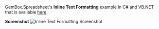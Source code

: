 GemBox.Spreadsheet's **Inline Text Formatting** example in C# and VB.NET that is available [here](https://www.gemboxsoftware.com/spreadsheet/examples/excel-cell-inline-formatting/203).

**Screenshot**
![Inline Text Formatting Screenshot](https://www.gemboxsoftware.com/Spreadsheet/Examples/Content/BasicFeatures/InlineTextFormatting/InlineTextFormatting.png)